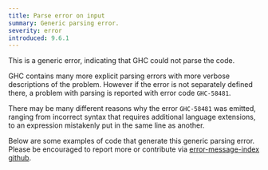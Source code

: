 ```yaml
---
title: Parse error on input
summary: Generic parsing error.
severity: error
introduced: 9.6.1
---
```


This is a generic error, indicating that GHC could not parse the code.

GHC contains many more explicit parsing errors with more verbose descriptions of the problem.
However if the error is not separately defined there, a problem with parsing is reported with error code `GHC-58481`.

There may be many different reasons why the error `GHC-58481` was emitted, ranging from incorrect syntax that requires additional language extensions, to an expression mistakenly put in the same line as another.

Below are some examples of code that generate this generic parsing error. Please be encouraged to report more or contribute via [error-message-index github](https://github.com/haskell/error-message-index).
